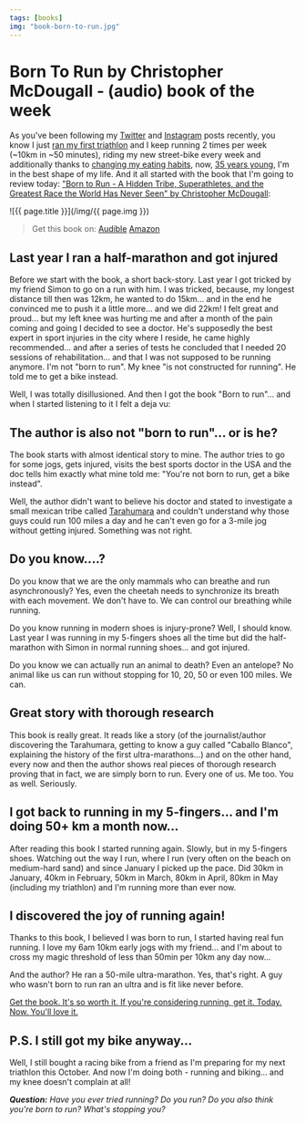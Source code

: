 ```yaml
---
tags: [books]
img: "book-born-to-run.jpg"
---
```


# Born To Run by Christopher McDougall - (audio) book of the week

As you've been following my [Twitter][] and [Instagram][] posts recently, you know I just [ran my first triathlon](/triathlon) and I keep running 2 times per week (~10km in ~50 minutes), riding my new street-bike every week and additionally thanks to [changing my eating habits](/book-why-fat), now, [35 years young](/passion), I'm in the best shape of my life. And it all started with the book that I'm going to review today: ["Born to Run - A Hidden Tribe, Superathletes, and the Greatest Race the World Has Never Seen" by Christopher McDougall][book]:

<!--More-->

![{{ page.title }}](/img/{{ page.img }})

> Get this book on:
  [Audible](https://www.audible.com/pd/B002V8KTYG?tag=sliwinski-20)
  [Amazon](https://www.amazon.com/dp/0307279189?tag=sliwinski-20)

## Last year I ran a half-marathon and got injured

Before we start with the book, a short back-story. Last year I got tricked by my friend Simon to go on a run with him. I was tricked, because, my longest distance till then was 12km, he wanted to do 15km... and in the end he convinced me to push it a little more... and we did 22km! I felt great and proud... but my left knee was hurting me and after a month of the pain coming and going I decided to see a doctor. He's supposedly the best expert in sport injuries in the city where I reside, he came highly recommended... and after a series of tests he concluded that I needed 20 sessions of rehabilitation... and that I was not supposed to be running anymore. I'm not "born to run". My knee "is not constructed for running". He told me to get a bike instead.

Well, I was totally disillusioned. And then I got the book "Born to run"... and when I started listening to it I felt a deja vu:



## The author is also not "born to run"... or is he?

The book starts with almost identical story to mine. The author tries to go for some jogs, gets injured, visits the best sports doctor in the USA and the doc tells him exactly what mine told me: "You're not born to run, get a bike instead".

Well, the author didn't want to believe his doctor and stated to investigate a small mexican tribe called [Tarahumara](http://en.wikipedia.org/wiki/Tarahumara_people) and couldn't understand why those guys could run 100 miles a day and he can't even go for a 3-mile jog without getting injured. Something was not right.

## Do you know....?

Do you know that we are the only mammals who can breathe and run asynchronously? Yes, even the cheetah needs to synchronize its breath with each movement. We don't have to. We can control our breathing while running.

Do you know running in modern shoes is injury-prone? Well, I should know. Last year I was running in my 5-fingers shoes all the time but did the half-marathon with Simon in normal running shoes... and got injured.

Do you know we can actually run an animal to death? Even an antelope? No animal like us can run without stopping for 10, 20, 50 or even 100 miles. We can.

## Great story with thorough research

This book is really great. It reads like a story (of the journalist/author discovering the Tarahumara, getting to know a guy called "Caballo Blanco", explaining the history of the first ultra-marathons...) and on the other hand, every now and then the author shows real pieces of thorough  research proving that in fact, we are simply born to run. Every one of us. Me too. You as well. Seriously.

## I got back to running in my 5-fingers... and I'm doing 50+ km a month now...

After reading this book I started running again. Slowly, but in my 5-fingers shoes. Watching out the way I run, where I run (very often on the beach on medium-hard sand) and since January I picked up the pace. Did 30km in January, 40km in February, 50km in March, 80km in April, 80km in May (including my triathlon) and I'm running more than ever now.

## I discovered the joy of running again!

Thanks to this book, I believed I was born to run, I started having real fun running. I love my 6am 10km early jogs with my friend... and I'm about to cross my magic threshold of less than 50min per 10km any day now... 

And the author? He ran a 50-mile ultra-marathon. Yes, that's right. A guy who wasn't born to run ran an ultra and is fit like never before.

[Get the book. It's so worth it. If you're considering running, get it. Today. Now. You'll love it.][book]

## P.S. I still got my bike anyway...

Well, I still bought a racing bike from a friend as I'm preparing for my next triathlon this October. And now I'm doing both - running and biking... and my knee doesn't complain at all! 

***Question:*** *Have you ever tried running? Do you run? Do you also think you're born to run? What's stopping you?*

[Dropbox]: http://db.tt/kD7Liux
[Evernote]: /how-i-use-evernote
[Nozbe]: http://www.nozbe.com/
[s]: http://www.nozbe.com/signup
[#iPadOnly]: http://ipadonly.com/
[Productive! Magazine]: http://www.productivemag.com/
[Productive! Show]: /show
[Twitter]: http://twitter.com/MSliwinski
[Instagram]: http://instagram.com/michaelsliwinski
[book]: http://www.amazon.com/gp/product/0307279189/ref=as_li_tl?ie=UTF8&camp=1789&creative=390957&creativeASIN=0307279189&linkCode=as2&tag=hiweblanrspu-20



[n]: https://michael.gratis/nozbe